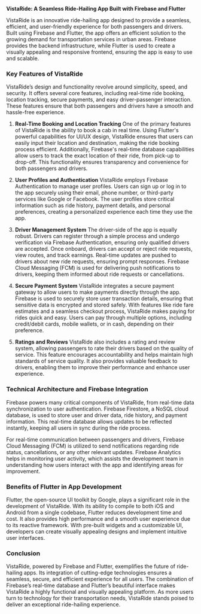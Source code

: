 **VistaRide: A Seamless Ride-Hailing App Built with Firebase and Flutter**

VistaRide is an innovative ride-hailing app designed to provide a seamless, efficient, and user-friendly experience for both passengers and drivers. Built using Firebase and Flutter, the app offers an efficient solution to the growing demand for transportation services in urban areas. Firebase provides the backend infrastructure, while Flutter is used to create a visually appealing and responsive frontend, ensuring the app is easy to use and scalable.

### **Key Features of VistaRide**

VistaRide’s design and functionality revolve around simplicity, speed, and security. It offers several core features, including real-time ride booking, location tracking, secure payments, and easy driver-passenger interaction. These features ensure that both passengers and drivers have a smooth and hassle-free experience.

1. **Real-Time Booking and Location Tracking**
   One of the primary features of VistaRide is the ability to book a cab in real time. Using Flutter's powerful capabilities for UI/UX design, VistaRide ensures that users can easily input their location and destination, making the ride booking process efficient. Additionally, Firebase's real-time database capabilities allow users to track the exact location of their ride, from pick-up to drop-off. This functionality ensures transparency and convenience for both passengers and drivers.

2. **User Profiles and Authentication**
   VistaRide employs Firebase Authentication to manage user profiles. Users can sign up or log in to the app securely using their email, phone number, or third-party services like Google or Facebook. The user profiles store critical information such as ride history, payment details, and personal preferences, creating a personalized experience each time they use the app.

3. **Driver Management System**
   The driver-side of the app is equally robust. Drivers can register through a simple process and undergo verification via Firebase Authentication, ensuring only qualified drivers are accepted. Once onboard, drivers can accept or reject ride requests, view routes, and track earnings. Real-time updates are pushed to drivers about new ride requests, ensuring prompt responses. Firebase Cloud Messaging (FCM) is used for delivering push notifications to drivers, keeping them informed about ride requests or cancellations.

4. **Secure Payment System**
   VistaRide integrates a secure payment gateway to allow users to make payments directly through the app. Firebase is used to securely store user transaction details, ensuring that sensitive data is encrypted and stored safely. With features like ride fare estimates and a seamless checkout process, VistaRide makes paying for rides quick and easy. Users can pay through multiple options, including credit/debit cards, mobile wallets, or in cash, depending on their preference.

5. **Ratings and Reviews**
   VistaRide also includes a rating and review system, allowing passengers to rate their drivers based on the quality of service. This feature encourages accountability and helps maintain high standards of service quality. It also provides valuable feedback to drivers, enabling them to improve their performance and enhance user experience.

### **Technical Architecture and Firebase Integration**

Firebase powers many critical components of VistaRide, from real-time data synchronization to user authentication. Firebase Firestore, a NoSQL cloud database, is used to store user and driver data, ride history, and payment information. This real-time database allows updates to be reflected instantly, keeping all users in sync during the ride process.

For real-time communication between passengers and drivers, Firebase Cloud Messaging (FCM) is utilized to send notifications regarding ride status, cancellations, or any other relevant updates. Firebase Analytics helps in monitoring user activity, which assists the development team in understanding how users interact with the app and identifying areas for improvement.

### **Benefits of Flutter in App Development**

Flutter, the open-source UI toolkit by Google, plays a significant role in the development of VistaRide. With its ability to compile to both iOS and Android from a single codebase, Flutter reduces development time and cost. It also provides high performance and a smooth user experience due to its reactive framework. With pre-built widgets and a customizable UI, developers can create visually appealing designs and implement intuitive user interfaces.

### **Conclusion**

VistaRide, powered by Firebase and Flutter, exemplifies the future of ride-hailing apps. Its integration of cutting-edge technologies ensures a seamless, secure, and efficient experience for all users. The combination of Firebase’s real-time database and Flutter’s beautiful interface makes VistaRide a highly functional and visually appealing platform. As more users turn to technology for their transportation needs, VistaRide stands poised to deliver an exceptional ride-hailing experience.
